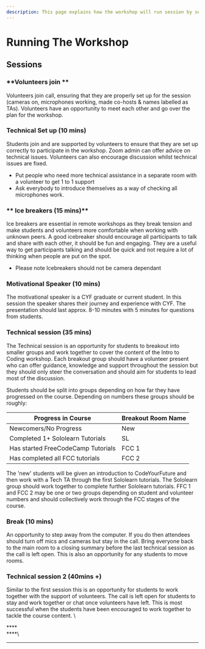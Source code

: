 ```yaml
---
description: This page explains how the workshop will run session by session.
---
```


# Running The Workshop

## **Sessions**

### **Volunteers join **

Volunteers join call, ensuring that they are properly set up for the session (cameras on, microphones working, made co-hosts & names labelled as TAs). Volunteers have an opportunity to meet each other and go over the plan for the workshop.&#x20;

### **Technical Set up (10 mins)**

Students join and are supported by volunteers to ensure that they are set up correctly to participate in the workshop. Zoom admin can offer advice on technical issues. Volunteers can also encourage discussion whilst technical issues are fixed.

* Put people who need more technical assistance in a separate room with a volunteer to get 1 to 1 support
* Ask everybody to introduce themselves as a way of checking all microphones work.

### ** Ice breakers (15 mins)**

Ice breakers are essential in remote workshops as they break tension and make students and volunteers more comfortable when working with unknown peers. A good icebreaker should encourage all participants to talk and share with each other, it should be fun and engaging. They are a useful way to get participants talking and should be quick and not require a lot of thinking when people are put on the spot.

* Please note Icebreakers should not be camera dependant

### **Motivational Speaker (10 mins)**

The motivational speaker is a CYF graduate or current student. In this session the speaker shares their journey and experience with CYF. The presentation should last approx. 8-10 minutes with 5 minutes for questions from students.

### **Technical session (35 mins)**

The Technical session is an opportunity for students to breakout into smaller groups and work together to cover the content of the Intro to Coding workshop. Each breakout group should have a volunteer present who can offer guidance, knowledge and support throughout the session but they should only steer the conversation and should aim for students to lead most of the discussion.&#x20;

Students should be split into groups depending on how far they have progressed on the course. Depending on numbers these groups should be roughly:&#x20;

| Progress in Course                 | Breakout Room Name |
| ---------------------------------- | ------------------ |
| Newcomers/No Progress              | New                |
| Completed 1+ Sololearn Tutorials   | SL                 |
| Has started FreeCodeCamp Tutorials | FCC 1              |
| Has completed all FCC tutorials    | FCC 2              |

The 'new' students will be given an introduction to CodeYourFuture and then work with a Tech TA through the first Sololearn tutorials. The Sololearn group should work together to complete further Sololearn tutorials. FFC 1 and FCC 2 may be one or two groups depending on student and volunteer numbers and should collectively work through the FCC stages of the course.&#x20;

### **Break (10 mins)**

An opportunity to step away from the computer. If you do then attendees should turn off mics and cameras but stay in the call. Bring everyone back to the main room to a closing summary before the last technical session as the call is left open. This is also an opportunity for any students to move rooms.

### **Technical session 2 (40mins +)**

Similar to the first session this is an opportunity for students to work together with the support of volunteers. The call is left open for students to stay and work together or chat once volunteers have left. This is most successful when the students have been encouraged to work together to tackle the course content. \


****\
****\
****
